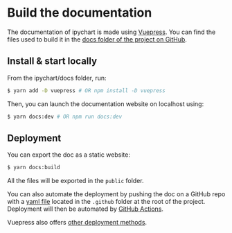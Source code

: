 # Build the documentation

The documentation of ipychart is made using [Vuepress](https://vuepress.vuejs.org/). You can find the files used to build it in the [docs folder of the project on GitHub](https://github.com/nicohlr/ipychart/tree/master/docs).

## Install & start locally

From the ipychart/docs folder, run:

``` bash
$ yarn add -D vuepress # OR npm install -D vuepress
```

Then, you can launch the documentation website on localhost using:

``` bash
$ yarn docs:dev # OR npm run docs:dev
```

## Deployment

You can export the doc as a static website:

``` bash
$ yarn docs:build
```

All the files will be exported in the `public` folder.

You can also automate the deployment by pushing the doc on a GitHub repo with a [yaml file](https://github.com/nicohlr/ipychart/blob/master/.github/workflows/deploy-documentation.yml) located in the `.github` folder at the root of the project. Deployment will then be automated by [GitHub Actions](https://docs.github.com/en/actions).

Vuepress also offers [other deployment methods](https://vuepress.vuejs.org/guide/deploy.html).